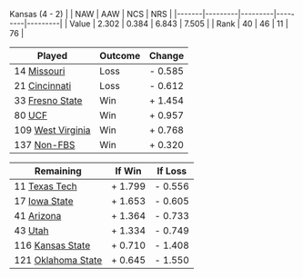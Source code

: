 Kansas (4 - 2)
|       |   NAW   |   AAW   |   NCS   |   NRS   |
|-------|---------|---------|---------|---------|
| Value |   2.302 |   0.384 |   6.843 |   7.505 |
| Rank  |      40 |      46 |      11 |      76 |

| Played                    | Outcome    |  Change  |
|---------------------------|------------|----------|
|  14 [Missouri              ](Missouri.md)| Loss       | -  0.585 |
|  21 [Cincinnati            ](Cincinnati.md)| Loss       | -  0.612 |
|  33 [Fresno State          ](FresnoState.md)| Win        | +  1.454 |
|  80 [UCF                   ](UCF.md)| Win        | +  0.957 |
| 109 [West Virginia         ](WestVirginia.md)| Win        | +  0.768 |
| 137 [Non-FBS               ](NonFBS.md)| Win        | +  0.320 |

| Remaining                 |  If Win  |  If Loss |
|---------------------------|----------|----------|
|  11 [Texas Tech            ](TexasTech.md)| +  1.799 | -  0.556 |
|  17 [Iowa State            ](IowaState.md)| +  1.653 | -  0.605 |
|  41 [Arizona               ](Arizona.md)| +  1.364 | -  0.733 |
|  43 [Utah                  ](Utah.md)| +  1.334 | -  0.749 |
| 116 [Kansas State          ](KansasState.md)| +  0.710 | -  1.408 |
| 121 [Oklahoma State        ](OklahomaState.md)| +  0.645 | -  1.550 |

